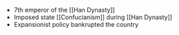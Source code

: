 - 7th emperor of the [[Han Dynasty]]
- Imposed state [[Confucianism]] during [[Han Dynasty]]
- Expansionist policy bankrupted the country